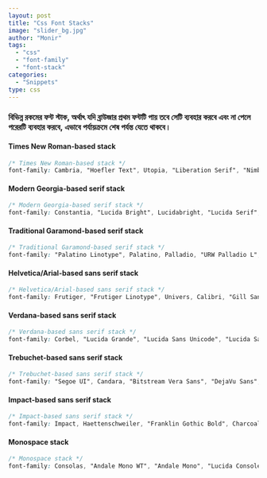 ```yaml
---
layout: post
title: "Css Font Stacks"
image: "slider_bg.jpg"
author: "Monir"
tags:
  - "css"
  - "font-family"
  - "font-stack"
categories:
  - "Snippets"
type: css  
---
```


### বিভিন্ন রকমের ফন্ট স্টাক, অর্থাৎ যদি ব্রাউজার প্রথম ফন্টটি পায় তবে সেটি ব্যবহার করবে এবং না পেলে পরেরটি ব্যবহার করবে, এভাবে পর্যায়ক্রমে শেষ পর্যন্ত যেতে থাকবে।

#### Times New Roman-based stack

```css
/* Times New Roman-based stack */
font-family: Cambria, "Hoefler Text", Utopia, "Liberation Serif", "Nimbus Roman No9 L Regular", Times, "Times New Roman", serif;
```

#### Modern Georgia-based serif stack

```css
/* Modern Georgia-based serif stack */
font-family: Constantia, "Lucida Bright", Lucidabright, "Lucida Serif", Lucida, "DejaVu Serif", "Bitstream Vera Serif", "Liberation Serif", Georgia, serif;
```

#### Traditional Garamond-based serif stack

```css
/* Traditional Garamond-based serif stack */
font-family: "Palatino Linotype", Palatino, Palladio, "URW Palladio L", "Book Antiqua", Baskerville, "Bookman Old Style", "Bitstream Charter", "Nimbus Roman No9 L", Garamond, "Apple Garamond", "ITC Garamond Narrow", "New Century Schoolbook", "Century Schoolbook", "Century Schoolbook L", Georgia, serif;
```

#### Helvetica/Arial-based sans serif stack

```css
/* Helvetica/Arial-based sans serif stack */
font-family: Frutiger, "Frutiger Linotype", Univers, Calibri, "Gill Sans", "Gill Sans MT", "Myriad Pro", Myriad, "DejaVu Sans Condensed", "Liberation Sans", "Nimbus Sans L", Tahoma, Geneva, "Helvetica Neue", Helvetica, Arial, sans-serif;
```

#### Verdana-based sans serif stack

```css
/* Verdana-based sans serif stack */
font-family: Corbel, "Lucida Grande", "Lucida Sans Unicode", "Lucida Sans", "DejaVu Sans", "Bitstream Vera Sans", "Liberation Sans", Verdana, "Verdana Ref", sans-serif;
```

#### Trebuchet-based sans serif stack

```css
/* Trebuchet-based sans serif stack */
font-family: "Segoe UI", Candara, "Bitstream Vera Sans", "DejaVu Sans", "Bitstream Vera Sans", "Trebuchet MS", Verdana, "Verdana Ref", sans-serif;
```

#### Impact-based sans serif stack

```css
/* Impact-based sans serif stack */
font-family: Impact, Haettenschweiler, "Franklin Gothic Bold", Charcoal, "Helvetica Inserat", "Bitstream Vera Sans Bold", "Arial Black", sans-serif;
```

#### Monospace stack

```css
/* Monospace stack */
font-family: Consolas, "Andale Mono WT", "Andale Mono", "Lucida Console", "Lucida Sans Typewriter", "DejaVu Sans Mono", "Bitstream Vera Sans Mono", "Liberation Mono", "Nimbus Mono L", Monaco, "Courier New", Courier, monospace;
```
